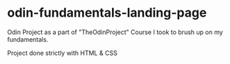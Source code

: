 # odin-fundamentals-landing-page

Odin Project as a part of "TheOdinProject" Course I took to brush up on my fundamentals.

Project done strictly with HTML & CSS